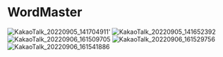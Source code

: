 # WordMaster

![KakaoTalk_20220905_141704911](https://user-images.githubusercontent.com/103398618/188365792-66841aa5-1ad9-4490-8e60-a416e9f2d489.png)'
![KakaoTalk_20220905_141652392](https://user-images.githubusercontent.com/103398618/188365795-3b3d40ca-e871-477c-92ee-c754bf0cd25f.png)
![KakaoTalk_20220906_161509705](https://user-images.githubusercontent.com/103398618/188570849-a4639a0a-6a5a-4895-9db8-a89660a19193.png)
![KakaoTalk_20220906_161529756](https://user-images.githubusercontent.com/103398618/188570862-936d3ab9-ff37-4185-972c-e02f5a826b51.png)
![KakaoTalk_20220906_161541886](https://user-images.githubusercontent.com/103398618/188570869-60c8be7b-0a3a-4ffe-9ee5-48a03460a1a4.png)

